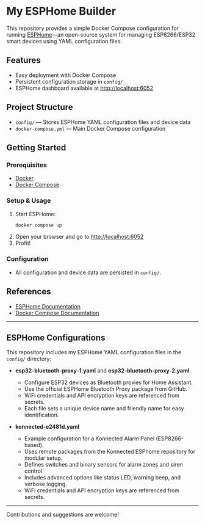 # My ESPHome Builder

This repository provides a simple Docker Compose configuration for running [ESPHome](https://esphome.io/)—an open-source system for managing ESP8266/ESP32 smart devices using YAML configuration files.

## Features
- Easy deployment with Docker Compose
- Persistent configuration storage in `config/`
- ESPHome dashboard available at [http://localhost:6052](http://localhost:6052)

## Project Structure
- `config/` — Stores ESPHome YAML configuration files and device data
- `docker-compose.yml` — Main Docker Compose configuration

## Getting Started

### Prerequisites
- [Docker](https://docs.docker.com/get-docker/)
- [Docker Compose](https://docs.docker.com/compose/install/)

### Setup & Usage
1. Start ESPHome:
   ```sh
   docker compose up
   ```
2. Open your browser and go to [http://localhost:6052](http://localhost:6052)
3. Profit!

### Configuration
- All configuration and device data are persisted in `config/`.


## References
- [ESPHome Documentation](https://esphome.io/)
- [Docker Compose Documentation](https://docs.docker.com/compose/)

---

## ESPHome Configurations

This repository includes my ESPHome YAML configuration files in the `config/` directory:

- **esp32-bluetooth-proxy-1.yaml** and **esp32-bluetooth-proxy-2.yaml**
   - Configure ESP32 devices as Bluetooth proxies for Home Assistant.
   - Use the official ESPHome Bluetooth Proxy package from GitHub.
   - WiFi credentials and API encryption keys are referenced from secrets.
   - Each file sets a unique device name and friendly name for easy identification.

- **konnected-e2481d.yaml**
   - Example configuration for a Konnected Alarm Panel (ESP8266-based).
   - Uses remote packages from the Konnected ESPhome repository for modular setup.
   - Defines switches and binary sensors for alarm zones and siren control.
   - Includes advanced options like status LED, warning beep, and verbose logging.
   - WiFi credentials and API encryption keys are referenced from secrets.

---
Contributions and suggestions are welcome!
